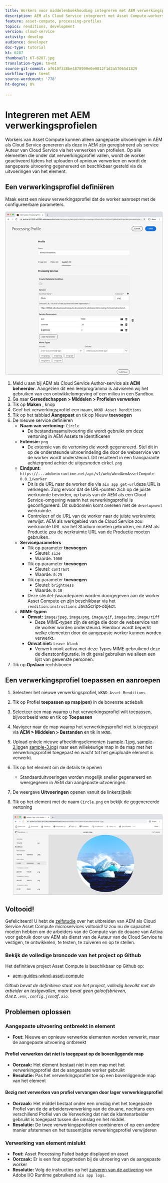 ```yaml
---
title: Workers voor middelenboekhouding integreren met AEM verwerkingsprofielen
description: AEM als Cloud Service integreert met Asset Compute-workers die via AEM Assets Processing Profiles naar Adobe I/O Runtime worden geïmplementeerd. Verwerkingsprofielen worden geconfigureerd in de service Auteur om specifieke elementen te verwerken met behulp van aangepaste workers en de bestanden die door de workers worden gegenereerd, op te slaan als elementuitvoeringen.
feature: asset-compute, processing-profiles
topics: renditions, development
version: cloud-service
activity: develop
audience: developer
doc-type: tutorial
kt: 6287
thumbnail: KT-6287.jpg
translation-type: tm+mt
source-git-commit: af610f338be4878999e0e9812f1d2a57065d1829
workflow-type: tm+mt
source-wordcount: '778'
ht-degree: 0%

---
```



# Integreren met AEM verwerkingsprofielen

Workers van Asset Compute kunnen alleen aangepaste uitvoeringen in AEM als Cloud Service genereren als deze in AEM zijn geregistreerd als service Auteur van Cloud Service via het verwerken van profielen. Op alle elementen die onder dat verwerkingsprofiel vallen, wordt de worker geactiveerd tijdens het uploaden of opnieuw verwerken en wordt de aangepaste uitvoering gegenereerd en beschikbaar gesteld via de uitvoeringen van het element.

## Een verwerkingsprofiel definiëren

Maak eerst een nieuw verwerkingsprofiel dat de worker aanroept met de configureerbare parameters.

![Profiel verwerken](./assets/processing-profiles/new-processing-profile.png)

1. Meld u aan bij AEM als Cloud Service Author-service als __AEM beheerder__. Aangezien dit een leerprogramma is adviseren wij het gebruiken van een ontwikkelomgeving of een milieu in een Sandbox.
1. Ga naar __Gereedschappen > Middelen > Profielen verwerken__
1. Tik op __Maken__ , knop
1. Geef het verwerkingsprofiel een naam, `WKND Asset Renditions`
1. Tik op het tabblad __Aangepast__ en tik op Nieuw __toevoegen__
1. De nieuwe service definiëren
   + __Naam van vertoning:__ `Circle`
      + De bestandsnaamuitvoering die wordt gebruikt om deze vertoning in AEM Assets te identificeren
   + __Extensie:__ `png`
      + De extensie van de vertoning die wordt gegenereerd. Stel dit in op de ondersteunde uitvoerindeling die door de webservice van de worker wordt ondersteund. Dit resulteert in een transparante achtergrond achter de uitgesneden cirkel. `png`
   + __Eindpunt:__ `https://...adobeioruntime.net/api/v1/web/wkndAemAssetCompute-0.0.1/worker`
      + Dit is de URL naar de worker die via `aio app get-url`deze URL is verkregen. Zorg ervoor dat de URL-punten zich op de juiste werkruimte bevinden, op basis van de AEM als een Cloud Service-omgeving waarin het verwerkingsprofiel is geconfigureerd. Dit subdomein komt overeen met de `development` werkruimte.
      + Controleer of de URL van de worker naar de juiste werkruimte verwijst. AEM als werkgebied van de Cloud Service zou werkruimte URL van het Stadium moeten gebruiken, en AEM als Productie zou de werkruimte URL van de Productie moeten gebruiken.
   + __Serviceparameters__
      + Tik op parameter __toevoegen__
         + Sleutel: `size`
         + Waarde: `1000`
      + Tik op parameter __toevoegen__
         + Sleutel: `contrast`
         + Waarde: `0.25`
      + Tik op parameter __toevoegen__
         + Sleutel: `brightness`
         + Waarde: `0.10`
      + Deze sleutel-/waardeparen worden doorgegeven aan de worker Asset Compute en zijn beschikbaar via het `rendition.instructions` JavaScript-object.
   + __MIME-typen__
      + __Omvat:__ `image/jpeg`, `image/png`, `image/gif`, `image/bmp`, `image/tiff`
         + Deze MIME-typen zijn de enige die door de webservice van de worker worden ondersteund. Hierdoor wordt beperkt welke elementen door de aangepaste worker kunnen worden verwerkt.
      + __Omvat niet:__ `Leave blank`
         + Verwerk nooit activa met deze Types MIME gebruikend deze de dienstconfiguratie. In dit geval gebruiken we alleen een lijst van gewenste personen.
1. Tik op __Opslaan__ rechtsboven

## Een verwerkingsprofiel toepassen en aanroepen

1. Selecteer het nieuwe verwerkingsprofiel, `WKND Asset Renditions`
1. Tik op Profiel __toepassen op map(pen)__ in de bovenste actiebalk
1. Selecteer een map waarop u het verwerkingsprofiel wilt toepassen, bijvoorbeeld `WKND` en tik op __Toepassen__
1. Navigeer naar de map waarop het verwerkingsprofiel niet is toegepast via __AEM > Middelen > Bestanden__ en tik in `WKND`.
1. Upload enkele nieuwe afbeeldingselementen ([sample-1.jpg](../assets/samples/sample-1.jpg), [sample-2.jpg](../assets/samples/sample-2.jpg)en [sample-3.jpg](../assets/samples/sample-3.jpg)) naar een willekeurige map in de map met het verwerkingsprofiel toegepast en wacht tot het geüploade element is verwerkt.
1. Tik op het element om de details te openen
   + Standaarduitvoeringen worden mogelijk sneller gegenereerd en weergegeven in AEM dan aangepaste uitvoeringen.
1. De weergave __Uitvoeringen__ openen vanuit de linkerzijbalk
1. Tik op het element met de naam `Circle.png` en bekijk de gegenereerde vertoning

   ![Gegenereerde uitvoering](./assets/processing-profiles/rendition.png)

## Voltooid!

Gefeliciteerd! U hebt de [zelfstudie](../overview.md) over het uitbreiden van AEM als Cloud Service Asset Compute microservices voltooid! U zou nu de capaciteit moeten hebben om de arbeiders van de Compute van de douane van Activa voor gebruik door uw AEM als dienst van de Auteur van de Cloud Service te vestigen, te ontwikkelen, te testen, te zuiveren en op te stellen.

### Bekijk de volledige broncode van het project op Github

Het definitieve project Asset Compute is beschikbaar op Github op:

+ [aem-guides-wknd-asset-compute](https://github.com/adobe/aem-guides-wknd-asset-compute)

_Github bevat de definitieve staat van het project, volledig bevolkt met de arbeider en testgevallen, maar bevat geen geloofsbrieven, d.w.z.`.env`,`.config.json`of`.aio`._

## Problemen oplossen

### Aangepaste uitvoering ontbreekt in element

+ __Fout:__ Nieuwe en opnieuw verwerkte elementen worden verwerkt, maar de aangepaste uitvoering ontbreekt

#### Profiel verwerken dat niet is toegepast op de bovenliggende map

+ __Oorzaak:__ Het element bestaat niet in een map met het verwerkingsprofiel dat de aangepaste worker gebruikt
+ __Resolutie:__ Pas het verwerkingsprofiel toe op een bovenliggende map van het element

#### Bezig met verwerken van profiel vervangen door lager verwerkingsprofiel

+ __Oorzaak:__ Het middel bestaat onder een omslag met het toegepaste Profiel van de de arbeidersverwerking van de douane, nochtans een verschillend Profiel van de Verwerking dat niet de klantenarbeider gebruikt is toegepast tussen die omslag en het middel.
+ __Resolutie:__ De twee verwerkingsprofielen combineren of op een andere manier afstemmen en het tussentijdse verwerkingsprofiel verwijderen

### Verwerking van element mislukt

+ __Fout:__ Asset Processing Failed badge displayed on asset
+ __Oorzaak:__ Er is een fout opgetreden bij de uitvoering van de aangepaste worker
+ __Resolutie:__ Volg de instructies op het [zuiveren van de activering](../test-debug/debug.md#aio-app-logs) van Adobe I/O Runtime gebruikend `aio app logs`.
